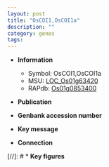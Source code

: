 ```yaml
---
layout: post
title: "OsCOI1,OsCOI1a"
description: ""
category: genes
tags: 
---
```


* **Information**  
    + Symbol: OsCOI1,OsCOI1a  
    + MSU: [LOC_Os01g63420](http://rice.uga.edu/cgi-bin/ORF_infopage.cgi?orf=LOC_Os01g63420)  
    + RAPdb: [Os01g0853400](http://rapdb.dna.affrc.go.jp/viewer/gbrowse_details/irgsp1?name=Os01g0853400)  

* **Publication**  

* **Genbank accession number**  

* **Key message**  

* **Connection**  

[//]: # * **Key figures**  


